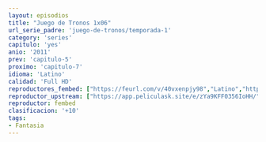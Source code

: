 ```yaml
---
layout: episodios
title: "Juego de Tronos 1x06"
url_serie_padre: 'juego-de-tronos/temporada-1'
category: 'series'
capitulo: 'yes'
anio: '2011'
prev: 'capitulo-5'
proximo: 'capitulo-7'
idioma: 'Latino'
calidad: 'Full HD'
reproductores_fembed: ["https://feurl.com/v/40vxenpjy98","Latino","https://feurl.com/v/3848nam6-j5jqn1","Latino","https://feurl.com/v/g2r4mh-dqp-5-dk/","Latino"]
reproductor_upstream: ["https://app.peliculask.site/e/zYa9KFF0356IoHH/","Latino"]
reproductor: fembed
clasificacion: '+10'
tags:
- Fantasia
---
```












